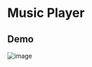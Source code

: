# Music Player

## Demo

![image](https://github.com/aleister1102/MusicPlayer/assets/78531303/ea147346-9eac-4e20-be85-5b865d3b1211)
